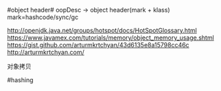 #object header#
oopDesc -> object header(mark + klass)
mark=hashcode/sync/gc

http://openjdk.java.net/groups/hotspot/docs/HotSpotGlossary.html
https://www.javamex.com/tutorials/memory/object_memory_usage.shtml
https://gist.github.com/arturmkrtchyan/43d6135e8a15798cc46c
http://arturmkrtchyan.com/

对象拷贝

#hashing
